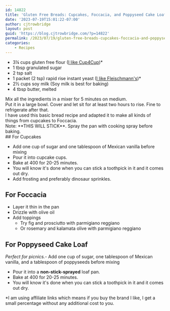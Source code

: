 ```yaml
---
id: 14822
title: 'Gluten Free Breads: Cupcakes, Foccacia, and Poppyseed Cake Loaf'
date: '2023-07-19T15:01:22-07:00'
author: cjtrowbridge
layout: post
guid: 'https://blog.cjtrowbridge.com/?p=14822'
permalink: /2023/07/19/gluten-free-breads-cupcakes-foccacia-and-poppyseed-cake-loaf/
categories:
    - Recipes
---
```


- 3¼ cups gluten free flour ([I like Cup4Cup](https://amzn.to/44vtcEg))\*
- 1 tbsp granulated sugar
- 2 tsp salt
- 1 packet (2 tsp) rapid rise instant yeast ([I like Fleischmann's](https://amzn.to/3K7ieMV))\*
- 2½ cups soy milk (Soy milk is best for baking)
- 4 tbsp butter, melted

<div></div><div>Mix all the ingredients in a mixer for 5 minutes on medium.</div><div></div><div>Put it in a large bowl. Cover and let sit for at least two hours to rise. Fine to refrigerate after that.</div><div></div><div>I have used this basic bread recipe and adapted it to make all kinds of things from cupcakes to Foccacia.</div><div></div><div></div><div>Note: **THIS WILL STICK**. Spray the pan with cooking spray before baking.</div><div></div>## For Cupcakes

- Add one cup of sugar and one tablespoon of Mexican vanilla before mixing
- Pour it into cupcake cups.
- Bake at 400 for 20-25 minutes.
- You will know it's done when you can stick a toothpick in it and it comes out dry.
- Add frosting and preferably dinosaur sprinkles.

## For Foccacia

- Layer it thin in the pan
- Drizzle with olive oil
- Add toppings 
    - Try fig and prosciutto with parmigiano reggiano
    - Or rosemary and kalamata olive with parmigiano reggiano

## For Poppyseed Cake Loaf

*Perfect for picnics.*- Add one cup of sugar, one tablespoon of Mexican vanilla, and a tablespoon of poppyseeds before mixing
- Pour it into a **non-stick-sprayed** loaf pan.
- Bake at 400 for 20-25 minutes.
- You will know it's done when you can stick a toothpick in it and it comes out dry.

 \*I am using affiliate links which means if you buy the brand I like, I get a small percentage without any additional cost to you.